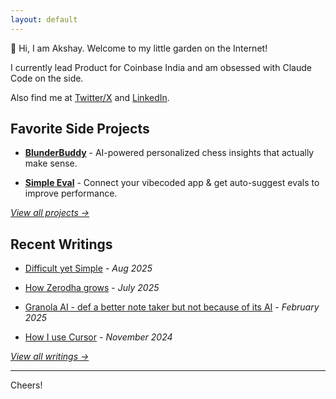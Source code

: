 ```yaml
---
layout: default
---
```


👋 Hi, I am Akshay. Welcome to my little garden on the Internet!

I currently lead Product for Coinbase India and am obsessed with Claude Code on the side.

Also find me at [Twitter/X](https://x.com/akshaychugh_xyz) and [LinkedIn](https://www.linkedin.com/in/chughakshay/). 

## Favorite Side Projects

- **[BlunderBuddy](https://blunderbuddy.pro/)** - AI-powered personalized chess insights that actually make sense.

- **[Simple Eval](https://simpleeval.com/)** - Connect your vibecoded app & get auto-suggest evals to improve performance.

*[View all projects →](/side-projects/)*

## Recent Writings

- [Difficult yet Simple](/writings/life/difficult-yet-simple) - *Aug 2025*

- [How Zerodha grows](/writings/png/zerodha) - *July 2025*

- [Granola AI - def a better note taker but not because of its AI](/writings/png/granola) - *February 2025*

- [How I use Cursor](/writings/png/cursor) - *November 2024*

*[View all writings →](/writings/)*

---

Cheers!
